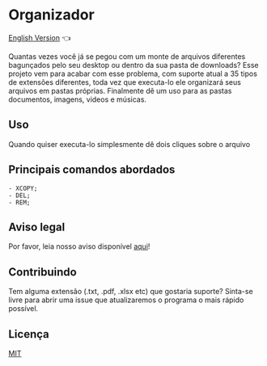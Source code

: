 # Organizador

<a href="https://github.com/ItaloPussi/BatchProjects/tree/master/organizer/readme.md"> English Version</a> 👈

Quantas vezes você já se pegou com um monte de arquivos diferentes bagunçados pelo seu desktop ou dentro da sua pasta de downloads?
Esse projeto vem para acabar com esse problema, com suporte atual a 35 tipos de extensões diferentes, toda vez que executa-lo ele organizará seus arquivos em pastas próprias.
Finalmente dê um uso para as pastas documentos, imagens, videos e músicas.
## Uso
Quando quiser executa-lo simplesmente dê dois cliques sobre o arquivo<br />

## Principais comandos abordados
	- XCOPY;
	- DEL;
	- REM;

## Aviso legal
Por favor, leia nosso aviso disponível <a href="https://github.com/ItaloPussi/BatchProjects">aqui</a>!

## Contribuindo
Tem alguma extensão (.txt, .pdf, .xlsx etc) que gostaria suporte? Sinta-se livre para abrir uma issue que atualizaremos o programa o mais rápido possível.

## Licença
[MIT](https://choosealicense.com/licenses/mit/)
